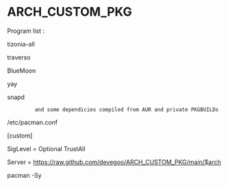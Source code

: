 # ARCH_CUSTOM_PKG

Program list :

tizonia-all

traverso

BlueMoon

yay

snapd

             and some dependicies compiled from AUR and private PKGBUILDs

/etc/pacman.conf

[custom]

SigLevel = Optional TrustAll

Server = https://raw.github.com/devegoo/ARCH_CUSTOM_PKG/main/$arch

pacman -Sy

